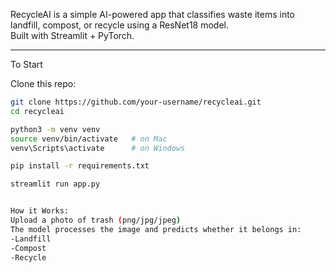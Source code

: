 RecycleAI is a simple AI-powered app that classifies waste items into landfill, compost, or recycle using a ResNet18 model.  
Built with Streamlit + PyTorch.

---
To Start

Clone this repo:
```bash
git clone https://github.com/your-username/recycleai.git
cd recycleai

python3 -m venv venv
source venv/bin/activate   # on Mac
venv\Scripts\activate      # on Windows

pip install -r requirements.txt

streamlit run app.py


How it Works: 
Upload a photo of trash (png/jpg/jpeg)
The model processes the image and predicts whether it belongs in:
-Landfill
-Compost
-Recycle

